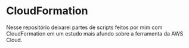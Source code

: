 # CloudFormation
Nesse repositório deixarei partes de scripts feitos por mim com CloudFormation em um estudo mais afundo sobre a ferramenta da AWS Cloud.
